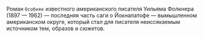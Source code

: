 <!--2016-12-24 17:26:03-->
Роман `Особняк` известного американского писателя Уильяма Фолкнера (1897 — 1962) — последняя часть саги о Йокнапатофе — вымышленном американском округе, который стал для писателя неиссякаемым источником тем, образов и сюжетов.